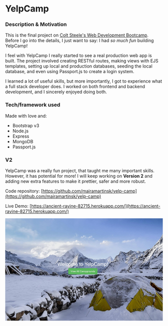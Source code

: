 # YelpCamp

### Description & Motivation

This is the final project on [Colt Steele's Web Development Bootcamp](https://www.udemy.com/the-web-developer-bootcamp). Before I go into the details, I just want to say: I had _so much fun_ building YelpCamp!

I feel with YelpCamp I really started to see a real production web app is built. The project involved creating RESTful routes, making views with EJS templates, setting up local and production databases, seeding the local database, and even using Passport.js to create a login system.

I learned a lot of useful skills, but more importantly, I got to experience what a full stack developer does. I worked on both frontend and backend development, and I sincerely enjoyed doing both.

### Tech/framework used

Made with love and:

* Bootstrap v3
* Node.js
* Express
* MongoDB
* Passport.js

### V2

YelpCamp was a really fun project, that taught me many important skills. However, it has potential for more! I will keep working on **Version 2** and adding new extra features to make it prettier, safer and more robust.

Code repository: [https://github.com/mairamartinsk/yelp-camp](https://github.com/mairamartinsk/yelp-camp)

Live Demo: [https://ancient-ravine-82715.herokuapp.com/](https://ancient-ravine-82715.herokuapp.com/)

![Screenshot of YelpCamp](snapshot.jpg)
